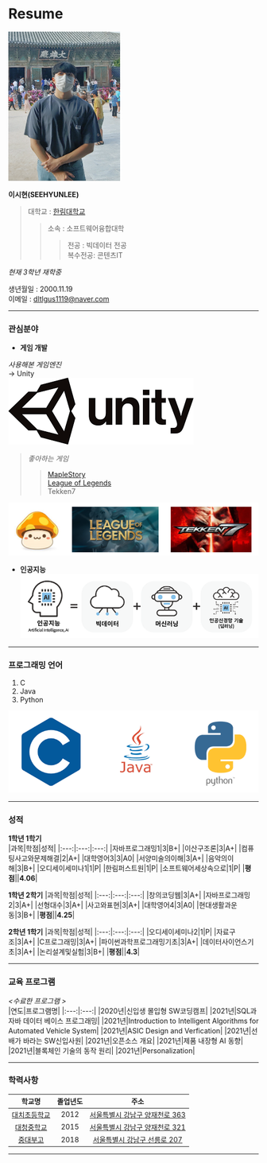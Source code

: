 # Resume
<img src=SEEHYUNLEE.jpg height=300 width=225>

**이시현(SEEHYUNLEE)**  

>대학교 : [한림대학교](https://www.hallym.ac.kr/)  
>>소속 : 소프트웨어융합대학  
>>>전공 : 빅데이터 전공  
>>>복수전공: 콘텐츠IT   

*현재 3학년 재학중*  

생년월일 : 2000.11.19  
이메일 : dltlgus1119@naver.com

---  
### 관심분야
* **게임 개발**  


*사용해본 게임엔진*  
→ Unity  
![Alt text](unity.png)  
> *좋아하는 게임*  
>>[MapleStory](https://maplestory.nexon.com/Home/Main)  
>>[League of Legends](https://www.leagueoflegends.com/ko-kr/)  
>>Tekken7  

![Alt text](games.png)  

* **인공지능**  
![Alt text](AI.png)  
---  

### 프로그래밍 언어
1. C
2. Java
3. Python

![Alt text](languages.png)    

---  

### 성적
**1학년 1학기**  
|과목|학점|성적|
|:---:|:---:|:---:|
|자바프로그래밍1|3|B+|
|이산구조론|3|A+|
|컴퓨팅사고와문제해결|2|A+|
|대학영어3|3|A0|
|서양미술의이해|3|A+|
|음악의이해|3|B+|
|오디세이세미나1|1|P|
|한림퍼스트원|1|P|
|소프트웨어세상속으로|1|P|
|**평점**||**4.06**|

**1학년 2학기**
|과목|학점|성적|
|:---:|:---:|:---:|
|창의코딩웹|3|A+|
|자바프로그래밍2|3|A+|
|선형대수|3|A+|
|사고와표현|3|A+|
|대학영어4|3|A0|
|현대생활과운동|3|B+|
|**평점**||**4.25**|

**2학년 1학기**
|과목|학점|성적|
|:---:|:---:|:---:|
|오디세이세미나2|1|P|
|자료구조|3|A+|
|C프로그래밍|3|A+|
|파이썬과학프로그래밍기초|3|A+|
|데이터사이언스기초|3|A+|
|논리설계및실험|3|B+|
|**평점**||**4.3**|

---  
### 교육 프로그램
*<수료한 프로그램 >*  
|연도|프로그램명|
|:---:|:---:|
|2020년|신입생 몰입형 SW코딩캠프|
|2021년|SQL과 자바 데이터 베이스 프로그래밍|
|2021년|Introduction to Intelligent Algorithms for Automated Vehicle System|
|2021년|ASIC Design and Verfication|
|2021년|선배가 바라는 SW신입사원|
|2021년|오픈소스 개요|
|2021년|제품 내장형 AI 동향|
|2021년|블록체인 기술의 동작 원리|
|2021년|Personalization|

---

### 학력사항

|학교명|졸업년도|주소|
|:---:|:---:|:---:|
|[대치초등학교](https://daechi.sen.es.kr/index.do)|2012|[서울특별시 강남구 양재천로 363](https://map.naver.com/v5/entry/place/12441136?c=14144005.4896244,4507808.6179198,15,0,0,0,dh)|
|[대청중학교](https://daecheong.sen.ms.kr/index.do)|2015|[서울특별시 강남구 양재천로 321](https://map.naver.com/v5/entry/place/12240238?c=14143605.4073744,4507698.0630691,15,0,0,0,dh)|
|[중대부고](https://cau.sen.hs.kr/index.do)|2018|[서울특별시 강남구 선릉로 207](https://map.naver.com/v5/entry/place/36502424?c=14219061.7546038,4562578.1544267,15,0,0,0,dh)|

---  
